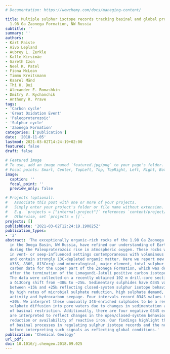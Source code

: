 ```yaml
---
# Documentation: https://wowchemy.com/docs/managing-content/

title: Multiple sulphur isotope records tracking basinal and global processes in the
  1.98 Ga Zaonega Formation, NW Russia
subtitle: ''
summary: ''
authors:
- Kärt Paiste
- Aivo Lepland
- Aubrey L. Zerkle
- Kalle Kirsimäe
- Gareth Izon
- Neel K. Patel
- Fiona McLean
- Timmu Kreitsmann
- Kaarel Mänd
- Thi H. Bui
- Alexander E. Romashkin
- Dmitry V. Rychanchik
- Anthony R. Prave
tags:
- 'Carbon cycle'
- 'Great Oxidation Event'
- 'Paleoproterozoic'
- 'Sulphur cycle'
- 'Zaonega Formation'
categories: ['publication']
date: '2018-11-05'
lastmod: 2021-03-02T14:24:19+02:00
featured: false
draft: false

# Featured image
# To use, add an image named `featured.jpg/png` to your page's folder.
# Focal points: Smart, Center, TopLeft, Top, TopRight, Left, Right, BottomLeft, Bottom, BottomRight.
image:
  caption: ''
  focal_point: ''
  preview_only: false

# Projects (optional).
#   Associate this post with one or more of your projects.
#   Simply enter your project's folder or file name without extension.
#   E.g. `projects = ["internal-project"]` references `content/project/deep-learning/index.md`.
#   Otherwise, set `projects = []`.
projects: []
publishDate: '2021-03-02T12:24:19.190825Z'
publication_types:
- '2'
abstract: 'The exceptionally organic-rich rocks of the 1.98 Ga Zaonega Formation deposited
  in the Onega Basin, NW Russia, have refined our understanding of Earth System evolution
  during the Paleoproterozoic rise in atmospheric oxygen. These rocks were formed
  in vent- or seep-influenced settings contemporaneous with voluminous mafic volcanism
  and contain strongly 13C-depleted organic matter. Here we report new isotopic (δ34S,
  Δ33S, Δ36S, δ13Corg) and mineralogical, major element, total sulphur and organic
  carbon data for the upper part of the Zaonega Formation, which was deposited shortly
  after the termination of the Lomagundi-Jatuli positive carbon isotope excursion.
  The data were collected on a recently obtained 102 m drill-core section and show
  a δ13Corg shift from −38‰ to −25‰. Sedimentary sulphides have δ34S values typically
  between +15‰ and +25‰ reflecting closed-system sulphur isotope behaviour driven
  by high rates of microbial sulphate reduction, high sulphate demand, hydrothermal
  activity and hydrocarbon seepage. Four intervals record δ34S values that exceed
  +30‰. We interpret these unusually 34S-enriched sulphides to be a result of limited
  sulphate diffusion into pore waters due to changes in sedimentation and/or periods
  of basinal restriction. Additionally, there are four negative δ34S excursions that
  are interpreted to reflect changes in the open/closed-system behaviour of sulphate
  reduction or availability of reactive iron. Our findings highlight the influence
  of basinal processes in regulating sulphur isotope records and the need for care
  before interpreting such signals as reflecting global conditions.'
publication: 'Chemical Geology'
url_pdf:
doi: 10.1016/j.chemgeo.2018.09.025
---
```

